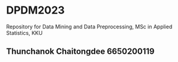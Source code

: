 # DPDM2023
Repository for Data Mining and Data Preprocessing, MSc in Applied Statistics, KKU

## Thunchanok Chaitongdee 6650200119
